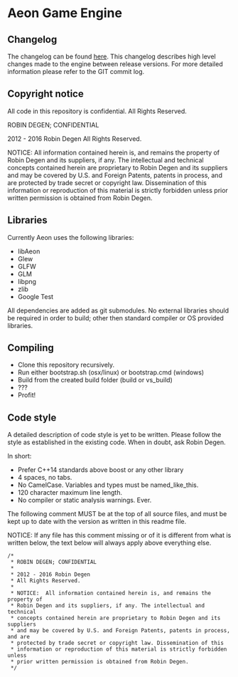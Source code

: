 Aeon Game Engine
==============

Changelog
--------------
The changelog can be found [here](CHANGELOG.md). This changelog describes high
level changes made to the engine between release versions. For more detailed
information please refer to the GIT commit log.

Copyright notice
--------------
All code in this repository is confidential.
All Rights Reserved.

ROBIN DEGEN; CONFIDENTIAL

2012 - 2016 Robin Degen
All Rights Reserved.

NOTICE:  All information contained herein is, and remains the property of
Robin Degen and its suppliers, if any. The intellectual and technical
concepts contained herein are proprietary to Robin Degen and its suppliers
and may be covered by U.S. and Foreign Patents, patents in process, and are
protected by trade secret or copyright law. Dissemination of this
information or reproduction of this material is strictly forbidden unless
prior written permission is obtained from Robin Degen.

Libraries
--------------
Currently Aeon uses the following libraries:

- libAeon
- Glew
- GLFW
- GLM
- libpng
- zlib
- Google Test

All dependencies are added as git submodules. No external libraries should be required
in order to build; other then standard compiler or OS provided libraries.

Compiling
--------------

- Clone this repository recursively.
- Run either bootstrap.sh (osx/linux) or bootstrap.cmd (windows)
- Build from the created build folder (build or vs_build)
- ???
- Profit!

Code style
--------------
A detailed description of code style is yet to be written. Please follow the 
style as established in the existing code. When in doubt, ask Robin Degen.

In short:

- Prefer C++14 standards above boost or any other library
- 4 spaces, no tabs.
- No CamelCase. Variables and types must be named_like_this.
- 120 character maximum line length.
- No compiler or static analysis warnings. Ever.

The following comment MUST be at the top of all source files, and must be kept
up to date with the version as written in this readme file.

NOTICE:
If any file has this comment missing or of it is different from what is written 
below, the text below will always apply above everything else.

	/*
	 * ROBIN DEGEN; CONFIDENTIAL
	 *
	 * 2012 - 2016 Robin Degen
	 * All Rights Reserved.
	 *
	 * NOTICE:  All information contained herein is, and remains the property of
	 * Robin Degen and its suppliers, if any. The intellectual and technical
	 * concepts contained herein are proprietary to Robin Degen and its suppliers
	 * and may be covered by U.S. and Foreign Patents, patents in process, and are
	 * protected by trade secret or copyright law. Dissemination of this
	 * information or reproduction of this material is strictly forbidden unless
	 * prior written permission is obtained from Robin Degen.
	 */
